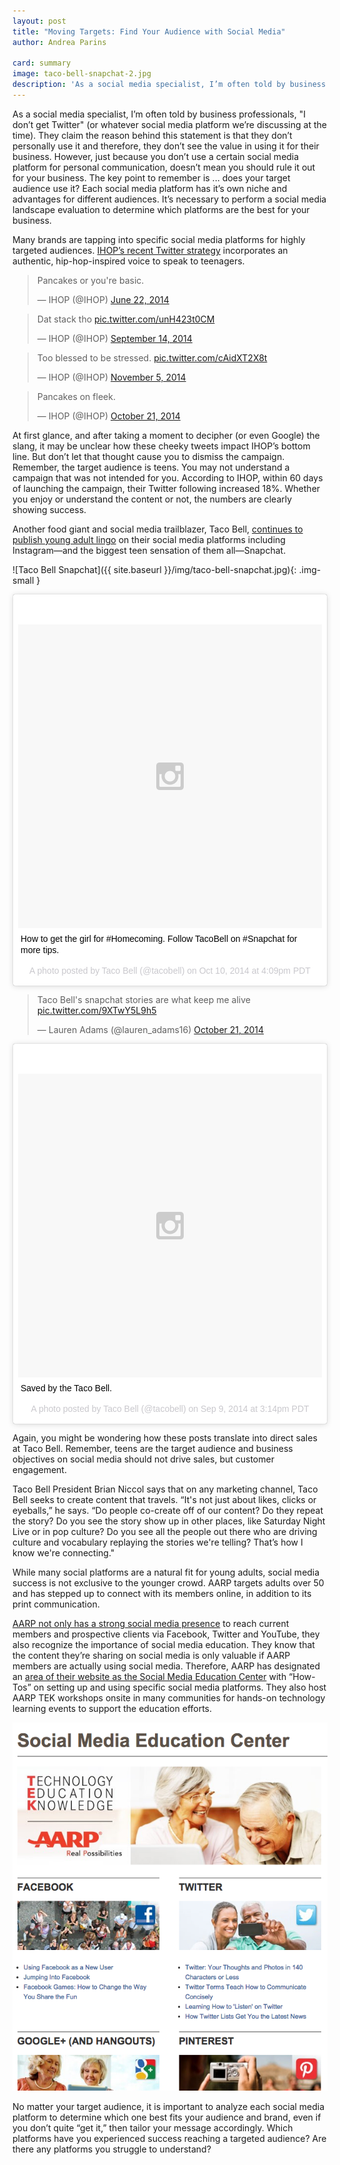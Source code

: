 ```yaml
---
layout: post
title: "Moving Targets: Find Your Audience with Social Media"
author: Andrea Parins

card: summary
image: taco-bell-snapchat-2.jpg
description: 'As a social media specialist, I’m often told by business professionals, "I don’t get Twitter" (or whatever social media platform we’re discussing at the time).'
---
```


As a social media specialist, I’m often told by business professionals, "I don’t get Twitter" (or whatever social media platform we’re discussing at the time). They claim the reason behind this statement is that they don’t personally use it and therefore, they don’t see the value in using it for their business. However, just because you don’t use a certain social media platform for personal communication, doesn’t mean you should rule it out for your business. The key point to remember is ... does your target audience use it? Each social media platform has it’s own niche and advantages for different audiences. It’s necessary to perform a social media landscape evaluation to determine which platforms are the best for your business.

Many brands are tapping into specific social media platforms for highly targeted audiences. [IHOP’s recent Twitter strategy](http://www.adweek.com/news/technology/whos-behind-these-crazy-ihop-tweets-160955) incorporates an authentic, hip-hop-inspired voice to speak to teenagers.

<blockquote class="twitter-tweet" lang="en"><p>Pancakes or you&#39;re basic.</p>&mdash; IHOP (@IHOP) <a href="https://twitter.com/IHOP/status/480772386464079872">June 22, 2014</a></blockquote>
<script async src="//platform.twitter.com/widgets.js" charset="utf-8"></script>

<blockquote class="twitter-tweet" lang="en"><p>Dat stack tho <a href="http://t.co/unH423t0CM">pic.twitter.com/unH423t0CM</a></p>&mdash; IHOP (@IHOP) <a href="https://twitter.com/IHOP/status/511257977098346496">September 14, 2014</a></blockquote>
<script async src="//platform.twitter.com/widgets.js" charset="utf-8"></script>

<blockquote class="twitter-tweet" lang="en"><p>Too blessed to be stressed. <a href="http://t.co/cAidXT2X8t">pic.twitter.com/cAidXT2X8t</a></p>&mdash; IHOP (@IHOP) <a href="https://twitter.com/IHOP/status/530056408369496065">November 5, 2014</a></blockquote>
<script async src="//platform.twitter.com/widgets.js" charset="utf-8"></script>

<blockquote class="twitter-tweet" lang="en"><p>Pancakes on fleek.</p>&mdash; IHOP (@IHOP) <a href="https://twitter.com/IHOP/status/524606157110120448">October 21, 2014</a></blockquote>
<script async src="//platform.twitter.com/widgets.js" charset="utf-8"></script>

At first glance, and after taking a moment to decipher (or even Google) the slang, it may be unclear how these cheeky tweets impact IHOP’s bottom line. But don’t let that thought cause you to dismiss the campaign. Remember, the target audience is teens. You may not understand a campaign that was not intended for you. According to IHOP, within 60 days of launching the campaign, their Twitter following increased 18%. Whether you enjoy or understand the content or not, the numbers are clearly showing success.

Another food giant and social media trailblazer, Taco Bell, [continues to publish young adult lingo](http://mashable.com/2014/05/29/taco-bell-marketing-strategy/) on their social media platforms including Instagram—and the biggest teen sensation of them all—Snapchat.

![Taco Bell Snapchat]({{ site.baseurl }}/img/taco-bell-snapchat.jpg){: .img-small }

<blockquote class="instagram-media" data-instgrm-captioned data-instgrm-version="4" style=" background:#FFF; border:0; border-radius:3px; box-shadow:0 0 1px 0 rgba(0,0,0,0.5),0 1px 10px 0 rgba(0,0,0,0.15); margin: 1px; max-width:658px; padding:0; width:99.375%; width:-webkit-calc(100% - 2px); width:calc(100% - 2px);"><div style="padding:8px;"> <div style=" background:#F8F8F8; line-height:0; margin-top:40px; padding:50% 0; text-align:center; width:100%;"> <div style=" background:url(data:image/png;base64,iVBORw0KGgoAAAANSUhEUgAAACwAAAAsCAMAAAApWqozAAAAGFBMVEUiIiI9PT0eHh4gIB4hIBkcHBwcHBwcHBydr+JQAAAACHRSTlMABA4YHyQsM5jtaMwAAADfSURBVDjL7ZVBEgMhCAQBAf//42xcNbpAqakcM0ftUmFAAIBE81IqBJdS3lS6zs3bIpB9WED3YYXFPmHRfT8sgyrCP1x8uEUxLMzNWElFOYCV6mHWWwMzdPEKHlhLw7NWJqkHc4uIZphavDzA2JPzUDsBZziNae2S6owH8xPmX8G7zzgKEOPUoYHvGz1TBCxMkd3kwNVbU0gKHkx+iZILf77IofhrY1nYFnB/lQPb79drWOyJVa/DAvg9B/rLB4cC+Nqgdz/TvBbBnr6GBReqn/nRmDgaQEej7WhonozjF+Y2I/fZou/qAAAAAElFTkSuQmCC); display:block; height:44px; margin:0 auto -44px; position:relative; top:-22px; width:44px;"></div></div> <p style=" margin:8px 0 0 0; padding:0 4px;"> <a href="https://instagram.com/p/uZGm-JQhEa/" style=" color:#000; font-family:Arial,sans-serif; font-size:14px; font-style:normal; font-weight:normal; line-height:17px; text-decoration:none; word-wrap:break-word;" target="_top">How to get the girl for #Homecoming. Follow TacoBell on #Snapchat for more tips.</a></p> <p style=" color:#c9c8cd; font-family:Arial,sans-serif; font-size:14px; line-height:17px; margin-bottom:0; margin-top:8px; overflow:hidden; padding:8px 0 7px; text-align:center; text-overflow:ellipsis; white-space:nowrap;">A photo posted by Taco Bell (@tacobell) on <time style=" font-family:Arial,sans-serif; font-size:14px; line-height:17px;" datetime="2014-10-20T23:09:55+00:00">Oct 10, 2014 at 4:09pm PDT</time></p></div></blockquote>
<script async defer src="//platform.instagram.com/en_US/embeds.js"></script>

<blockquote class="twitter-tweet" lang="en"><p>Taco Bell&#39;s snapchat stories are what keep me alive <a href="http://t.co/9XTwY5L9h5">pic.twitter.com/9XTwY5L9h5</a></p>&mdash; Lauren Adams (@lauren_adams16) <a href="https://twitter.com/lauren_adams16/status/524378181051359232">October 21, 2014</a></blockquote>
<script async src="//platform.twitter.com/widgets.js" charset="utf-8"></script>

<blockquote class="instagram-media" data-instgrm-captioned data-instgrm-version="4" style=" background:#FFF; border:0; border-radius:3px; box-shadow:0 0 1px 0 rgba(0,0,0,0.5),0 1px 10px 0 rgba(0,0,0,0.15); margin: 1px; max-width:658px; padding:0; width:99.375%; width:-webkit-calc(100% - 2px); width:calc(100% - 2px);"><div style="padding:8px;"> <div style=" background:#F8F8F8; line-height:0; margin-top:40px; padding:50% 0; text-align:center; width:100%;"> <div style=" background:url(data:image/png;base64,iVBORw0KGgoAAAANSUhEUgAAACwAAAAsCAMAAAApWqozAAAAGFBMVEUiIiI9PT0eHh4gIB4hIBkcHBwcHBwcHBydr+JQAAAACHRSTlMABA4YHyQsM5jtaMwAAADfSURBVDjL7ZVBEgMhCAQBAf//42xcNbpAqakcM0ftUmFAAIBE81IqBJdS3lS6zs3bIpB9WED3YYXFPmHRfT8sgyrCP1x8uEUxLMzNWElFOYCV6mHWWwMzdPEKHlhLw7NWJqkHc4uIZphavDzA2JPzUDsBZziNae2S6owH8xPmX8G7zzgKEOPUoYHvGz1TBCxMkd3kwNVbU0gKHkx+iZILf77IofhrY1nYFnB/lQPb79drWOyJVa/DAvg9B/rLB4cC+Nqgdz/TvBbBnr6GBReqn/nRmDgaQEej7WhonozjF+Y2I/fZou/qAAAAAElFTkSuQmCC); display:block; height:44px; margin:0 auto -44px; position:relative; top:-22px; width:44px;"></div></div> <p style=" margin:8px 0 0 0; padding:0 4px;"> <a href="https://instagram.com/p/sf-3SFQhFJ/" style=" color:#000; font-family:Arial,sans-serif; font-size:14px; font-style:normal; font-weight:normal; line-height:17px; text-decoration:none; word-wrap:break-word;" target="_top">Saved by the Taco Bell.</a></p> <p style=" color:#c9c8cd; font-family:Arial,sans-serif; font-size:14px; line-height:17px; margin-bottom:0; margin-top:8px; overflow:hidden; padding:8px 0 7px; text-align:center; text-overflow:ellipsis; white-space:nowrap;">A photo posted by Taco Bell (@tacobell) on <time style=" font-family:Arial,sans-serif; font-size:14px; line-height:17px;" datetime="2014-09-03T22:14:08+00:00">Sep 9, 2014 at 3:14pm PDT</time></p></div></blockquote>
<script async defer src="//platform.instagram.com/en_US/embeds.js"></script>

Again, you might be wondering how these posts translate into direct sales at Taco Bell. Remember, teens are the target audience and business objectives on social media should not drive sales, but customer engagement.

Taco Bell President Brian Niccol says that on any marketing channel, Taco Bell seeks to create content that travels. “It's not just about likes, clicks or eyeballs,” he says. “Do people co-create off of our content? Do they repeat the story? Do you see the story show up in other places, like Saturday Night Live or in pop culture? Do you see all the people out there who are driving culture and vocabulary replaying the stories we're telling? That’s how I know we're connecting."

While many social platforms are a natural fit for young adults, social media success is not exclusive to the younger crowd. AARP targets adults over 50 and has stepped up to connect with its members online, in addition to its print communication.

[AARP not only has a strong social media presence](http://digiday.com/brands/rocketfuel-inside-aarps-social-media-strategy/) to reach current members and prospective clients via Facebook, Twitter and YouTube, they also recognize the importance of social media education. They know that the content they’re sharing on social media is only valuable if AARP members are actually using social media. Therefore, AARP has designated an [area of their website as the Social Media Education Center](http://www.aarp.org/home-family/personal-technology/tek/social-media-education-center/) with “How-Tos” on setting up and using specific social media platforms. They also host AARP TEK workshops onsite in many communities for hands-on technology learning events to support the education efforts.

![AARP Social Media Education Center](/img/aarp-social-media.png)

No matter your target audience, it is important to analyze each social media platform to determine which one best fits your audience and brand, even if you don’t quite “get it,” then tailor your message accordingly. Which platforms have you experienced success reaching a targeted audience? Are there any platforms you struggle to understand?
